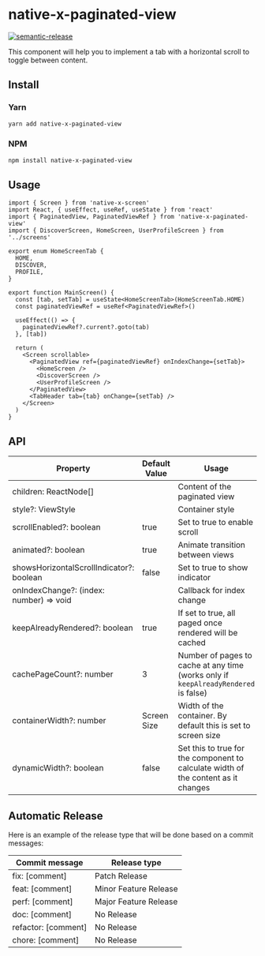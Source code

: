 # native-x-paginated-view

[![semantic-release](https://img.shields.io/badge/%20%20%F0%9F%93%A6%F0%9F%9A%80-semantic--release-e10079.svg)](https://github.com/semantic-release/semantic-release)

This component will help you to implement a tab with a horizontal scroll to toggle between content.

## Install

### Yarn

```sh
yarn add native-x-paginated-view
```

### NPM

```sh
npm install native-x-paginated-view
```

## Usage

```tsx
import { Screen } from 'native-x-screen'
import React, { useEffect, useRef, useState } from 'react'
import { PaginatedView, PaginatedViewRef } from 'native-x-paginated-view'
import { DiscoverScreen, HomeScreen, UserProfileScreen } from '../screens'

export enum HomeScreenTab {
  HOME,
  DISCOVER,
  PROFILE,
}

export function MainScreen() {
  const [tab, setTab] = useState<HomeScreenTab>(HomeScreenTab.HOME)
  const paginatedViewRef = useRef<PaginatedViewRef>()

  useEffect(() => {
    paginatedViewRef?.current?.goto(tab)
  }, [tab])

  return (
    <Screen scrollable>
      <PaginatedView ref={paginatedViewRef} onIndexChange={setTab}>
        <HomeScreen />
        <DiscoverScreen />
        <UserProfileScreen />
      </PaginatedView>
      <TabHeader tab={tab} onChange={setTab} />
    </Screen>
  )
}
```

## API

| Property                                 | Default Value | Usage                                                                               |
| ---------------------------------------- | ------------- | ----------------------------------------------------------------------------------- |
| children: ReactNode[]                    |               | Content of the paginated view                                                       |
| style?: ViewStyle                        |               | Container style                                                                     |
| scrollEnabled?: boolean                  | true          | Set to true to enable scroll                                                        |
| animated?: boolean                       | true          | Animate transition between views                                                    |
| showsHorizontalScrollIndicator?: boolean | false         | Set to true to show indicator                                                       |
| onIndexChange?: (index: number) => void  |               | Callback for index change                                                           |
| keepAlreadyRendered?: boolean            | true          | If set to true, all paged once rendered will be cached                              |
| cachePageCount?: number                  | 3             | Number of pages to cache at any time (works only if `keepAlreadyRendered` is false) |
| containerWidth?: number                  | Screen Size   | Width of the container. By default this is set to screen size                       |
| dynamicWidth?: boolean                   | false         | Set this to true for the component to calculate width of the content as it changes  |

## Automatic Release

Here is an example of the release type that will be done based on a commit messages:

| Commit message      | Release type          |
| ------------------- | --------------------- |
| fix: [comment]      | Patch Release         |
| feat: [comment]     | Minor Feature Release |
| perf: [comment]     | Major Feature Release |
| doc: [comment]      | No Release            |
| refactor: [comment] | No Release            |
| chore: [comment]    | No Release            |
